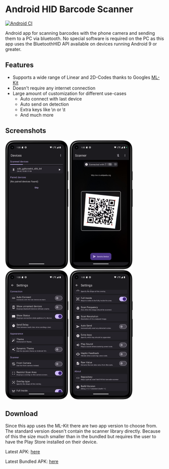 # Android HID Barcode Scanner

[![Android CI](https://github.com/Fabi019/hid-barcode-scanner/actions/workflows/android.yml/badge.svg)](https://github.com/Fabi019/hid-barcode-scanner/actions/workflows/android.yml)

Android app for scanning barcodes with the phone camera and sending them to a PC via bluetooth. No
special software is required on the PC as this app uses the BluetoothHID API available on devices
running Android 9 or greater.

## Features

- Supports a wide range of Linear and 2D-Codes thanks to
  Googles [ML-Kit](https://developers.google.com/ml-kit/vision/barcode-scanning)
- Doesn't require any internet connection
- Large amount of customization for different use-cases
  - Auto connect with last device
  - Auto send on detection
  - Extra keys like \n or \t
  - And much more

## Screenshots

<img src="img/devices.png" width="200px" /> <img src="img/main.png" width="200px" /> <img src="img/settings1.png" width="200px" /> <img src="img/settings2.png" width="200px" />

## Download

Since this app uses the ML-Kit there are two app version to choose from. The standard version
doesn't contain the scanner library directly. Because of this the size much smaller than in the
bundled but requires the user to have the Play Store installed on their device.

Latest
APK: [here](https://nightly.link/Fabi019/hid-barcode-scanner/workflows/android/main/APK%28s%29%20release%20generated.zip)

Latest Bundled
APK: [here](https://nightly.link/Fabi019/hid-barcode-scanner/workflows/android/main/APK%28s%29%20release%20generated%20%28Bundled%29.zip)
